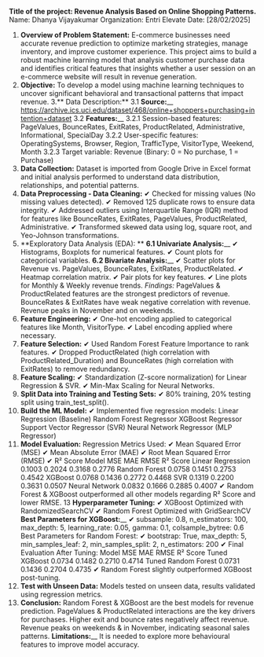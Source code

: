 **Title of the project: Revenue Analysis Based on Online Shopping Patterns.**
Name: Dhanya Vijayakumar
Organization: Entri Elevate
Date: [28/02/2025]
1. **Overview of Problem Statement:** E-commerce businesses need accurate revenue prediction to optimize marketing strategies, manage inventory, and improve customer experience. This project aims to build a robust machine learning model that analysis customer purchase data and identifies critical features that insights whether a user session on an e-commerce website will result in revenue generation.
2. **Objective:** To develop a model using machine learning techniques to uncover significant behavioral and transactional patterns that impact revenue.
3.** Data Description:**
3.1 **Source:**__ https://archive.ics.uci.edu/dataset/468/online+shoppers+purchasing+intention+dataset 
3.2 **Features:**__
3.2.1 Session-based features: PageValues, BounceRates, ExitRates, ProductRelated, Administrative, Informational, SpecialDay
3.2.2 User-specific features: OperatingSystems, Browser, Region, TrafficType, VisitorType, Weekend, Month
3.2.3 Target variable: Revenue (Binary: 0 = No purchase, 1 = Purchase)
4. **Data Collection:** Dataset is imported from Google Drive in Excel format and initial analysis performed to understand data distribution, relationships, and potential patterns.
5. **Data Preprocessing - Data Cleaning:**
✔ Checked for missing values (No missing values detected).
✔ Removed 125 duplicate rows to ensure data integrity.
✔ Addressed outliers using Interquartile Range (IQR) method for features like BounceRates, ExitRates, PageValues, ProductRelated, Administrative.
✔ Transformed skewed data using log, square root, and Yeo-Johnson transformations.
6. **Exploratory Data Analysis (EDA): **
**6.1 Univariate Analysis:**__
✔ Histograms, Boxplots for numerical features.
✔ Count plots for categorical variables.
**6.2 Bivariate Analysis:**__
✔ Scatter plots for Revenue vs. PageValues, BounceRates, ExitRates, ProductRelated.
✔ Heatmap correlation matrix.
✔ Pair plots for key features.
✔ Line plots for Monthly & Weekly revenue trends.
_Findings:_
PageValues & ProductRelated features are the strongest predictors of revenue.
BounceRates & ExitRates have weak negative correlation with revenue.
Revenue peaks in November and on weekends.
7. **Feature Engineering:**
✔ One-hot encoding applied to categorical features like Month, VisitorType.
✔ Label encoding applied where necessary.
8. **Feature Selection:**
✔ Used Random Forest Feature Importance to rank features.
✔ Dropped ProductRelated (high correlation with ProductRelated_Duration) and BounceRates (high correlation with ExitRates) to remove redundancy.
9. **Feature Scaling:**
✔ Standardization (Z-score normalization) for Linear Regression & SVR.
✔ Min-Max Scaling for Neural Networks.
10. **Split Data into Training and Testing Sets:**
✔ 80% training, 20% testing split using train_test_split().
11. **Build the ML Model:**
✔ Implemented five regression models:
Linear Regression (Baseline)
Random Forest Regressor
XGBoost Regressor
Support Vector Regressor (SVR)
Neural Network Regressor (MLP Regressor)
12. **Model Evaluation:**
Regression Metrics Used:
✔ Mean Squared Error (MSE)
✔ Mean Absolute Error (MAE)
✔ Root Mean Squared Error (RMSE)
✔ R² Score
Model	                 MSE	        MAE	        RMSE	     R² Score
Linear Regression	     0.1003	      0.2024	    0.3168	   0.2776
Random Forest	         0.0758	      0.1451	    0.2753	   0.4542
XGBoost	               0.0768	      0.1436	    0.2772	   0.4468
SVR	                   0.1319	      0.2200	    0.3631	   0.0507
Neural Network	       0.0832	      0.1666	    0.2885	   0.4007
✔ Random Forest & XGBoost outperformed all other models regarding R² Score and lower RMSE.
13 **Hyperparameter Tuning:**
✔ XGBoost Optimized with RandomizedSearchCV
✔ Random Forest Optimized with GridSearchCV
**Best Parameters for XGBoost:**__
✔ subsample: 0.8, n_estimators: 100, max_depth: 5, learning_rate: 0.05, gamma: 0.1, colsample_bytree: 0.6
Best Parameters for Random Forest:
✔ bootstrap: True, max_depth: 5, min_samples_leaf: 2, min_samples_split: 2, n_estimators: 200
✔ Final Evaluation After Tuning:
Model	              MSE	    MAE	    RMSE	  R² Score
Tuned XGBoost	      0.0734	0.1482	0.2710	0.4714
Tuned Random Forest	0.0731	0.1436	0.2704	0.4735
✔ Random Forest slightly outperformed XGBoost post-tuning.
14. **Test with Unseen Data:**  Models tested on unseen data, results validated using regression metrics.
15. **Conclusion:**
Random Forest & XGBoost are the best models for revenue prediction.
PageValues & ProductRelated interactions are the key drivers for purchases.
Higher exit and bounce rates negatively affect revenue.
Revenue peaks on weekends & in November, indicating seasonal sales patterns.
**Limitations:**__
It is needed to explore more behavioural features to improve model accuracy.


